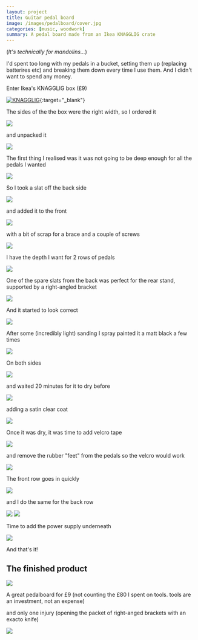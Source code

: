 ```yaml
---
layout: project
title: Guitar pedal board
image: /images/pedalboard/cover.jpg
categories: [music, woodwork]
summary: A pedal board made from an Ikea KNAGGLIG crate
---
```


(*It's technically for mandolins...*)

I'd spent too long with my pedals in a bucket, setting them up (replacing batterires etc) and
breaking them down every time I use them. And I didn't want to spend any money.

Enter Ikea's KNAGGLIG box (£9)

[![KNAGGLIG](/images/pedalboard/knagglig-box-pine.jpg)](https://www.ikea.com/gb/en/products/small-storage-organisers/storage-boxes-baskets/knagglig-box-pine-art-70292359/){:target="_blank"}

The sides of the the box were the right width, so I ordered it

![](/images/pedalboard/IMG_7980.JPG)

and unpacked it

![](/images/pedalboard/IMG_7981.JPG)

The first thing I realised was it was not going to be deep enough for all the pedals I wanted

![](/images/pedalboard/IMG_7982.JPG)

So I took a slat off the back side

![](/images/pedalboard/IMG_7984.JPG)

and added it to the front

![](/images/pedalboard/IMG_7985.JPG)

with a bit of scrap for a brace and a couple of screws

![](/images/pedalboard/IMG_7986.JPG)

I have the depth I want for 2 rows of pedals

![](/images/pedalboard/IMG_7987.JPEG)

One of the spare slats from the back was perfect for the rear stand, supported by a right-angled bracket

![](/images/pedalboard/IMG_7988.JPG)

And it started to look correct

![](/images/pedalboard/IMG_7989.JPG)

After some (incredibly light) sanding I spray painted it a matt black a few times

![](/images/pedalboard/IMG_7990.JPG)

On both sides

![](/images/pedalboard/IMG_7991.JPG)

and waited 20 minutes for it to dry before

![](/images/pedalboard/IMG_7992.JPG)

adding a satin clear coat

![](/images/pedalboard/IMG_7993.JPG)

Once it was dry, it was time to add velcro tape

![](/images/pedalboard/IMG_7994.JPEG)

and remove the rubber "feet" from the pedals so the velcro would work

![](/images/pedalboard/IMG_7995.JPG)

The front row goes in quickly

![](/images/pedalboard/IMG_7997.JPEG)

and I do the same for the back row

![](/images/pedalboard/IMG_7998.JPEG)
![](/images/pedalboard/IMG_7999.JPEG)

Time to add the power supply underneath

![](/images/pedalboard/IMG_8002.JPG)

And that's it!


## The finished product

![](/images/pedalboard/IMG_8003.JPEG)

A great pedalboard for £9 (not counting the £80 I spent on tools. tools are an investment, not an expense)

and only one injury (opening the packet of right-anged brackets with an exacto knife)

![](/images/pedalboard/IMG_8004.JPG)

